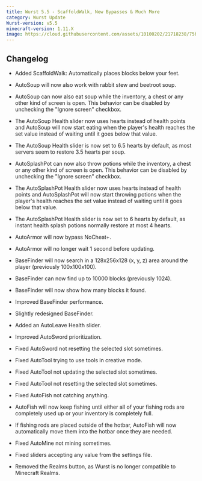 ```yaml
---
title: Wurst 5.5 - ScaffoldWalk, New Bypasses & Much More
category: Wurst Update
Wurst-version: v5.5
minecraft-version: 1.11.X
image: https://cloud.githubusercontent.com/assets/10100202/21718238/75b82a84-d416-11e6-8147-054d3114b994.jpg
---
```

## Changelog

- Added ScaffoldWalk: Automatically places blocks below your feet.

- AutoSoup will now also work with rabbit stew and beetroot soup.

- AutoSoup can now also eat soup while the inventory, a chest or any other kind of screen is open. This behavior can be disabled by unchecking the "Ignore screen" checkbox.

- The AutoSoup Health slider now uses hearts instead of health points and AutoSoup will now start eating when the player's health reaches the set value instead of waiting until it goes below that value.

- The AutoSoup Health slider is now set to 6.5 hearts by default, as most servers seem to restore 3.5 hearts per soup.

- AutoSplashPot can now also throw potions while the inventory, a chest or any other kind of screen is open. This behavior can be disabled by unchecking the "Ignore screen" checkbox.

- The AutoSplashPot Health slider now uses hearts instead of health points and AutoSplashPot will now start throwing potions when the player's health reaches the set value instead of waiting until it goes below that value.

- The AutoSplashPot Health slider is now set to 6 hearts by default, as instant health splash potions normally restore at most 4 hearts.

- AutoArmor will now bypass NoCheat+.

- AutoArmor will no longer wait 1 second before updating.

- BaseFinder will now search in a 128x256x128 (x, y, z) area around the player (previously 100x100x100).

- BaseFinder can now find up to 10000 blocks (previously 1024).

- BaseFinder will now show how many blocks it found.

- Improved BaseFinder performance.

- Slightly redesigned BaseFinder.

- Added an AutoLeave Health slider.

- Improved AutoSword prioritization.

- Fixed AutoSword not resetting the selected slot sometimes.

- Fixed AutoTool trying to use tools in creative mode.

- Fixed AutoTool not updating the selected slot sometimes.

- Fixed AutoTool not resetting the selected slot sometimes.

- Fixed AutoFish not catching anything.

- AutoFish will now keep fishing until either all of your fishing rods are completely used up or your inventory is completely full.

- If fishing rods are placed outside of the hotbar, AutoFish will now automatically move them into the hotbar once they are needed.

- Fixed AutoMine not mining sometimes.

- Fixed sliders accepting any value from the settings file.

- Removed the Realms button, as Wurst is no longer compatible to Minecraft Realms.
